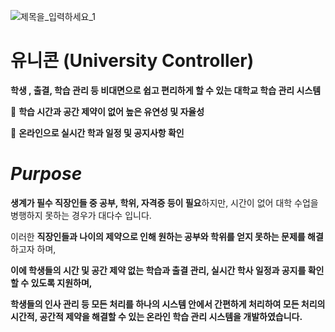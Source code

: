 ![제목을_입력하세요_1](https://user-images.githubusercontent.com/109030338/206969645-bfba7ab9-cf13-40b6-83bb-6b698e9e7790.jpg)


# 유니콘 (University Controller)

**학생 , 출결, 학습 관리 등 비대면으로 쉽고 편리하게 할 수 있는 대학교 학습 관리 시스템**

📒 **학습 시간과 공간 제약이 없어 높은 유연성 및 자율성**

📒 **온라인으로 실시간 학과 일정 및 공지사항 확인**

# ***Purpose***

**생계가 필수 직장인들 중 공부, 학위, 자격증 등이 필요**하지만, 시간이 없어 대학 수업을 병행하지 못하는 경우가 대다수 입니다.

이러한 **직장인들과 나이의 제약으로 인해 원하는 공부와 학위를 얻지 못하는 문제를 해결**하고자 하며,

**이에 학생들의 시간 및 공간 제약 없는 학습과 출결 관리, 실시간 학사 일정과 공지를 확인할 수 있도록 지원하며,**

**학생들의 인사 관리 등 모든 처리를 하나의 시스템 안에서 간편하게 처리하여 모든 처리의 시간적, 공간적 제약을 해결할 수 있는 온라인 학습 관리 시스템을 개발하였습니다.**
